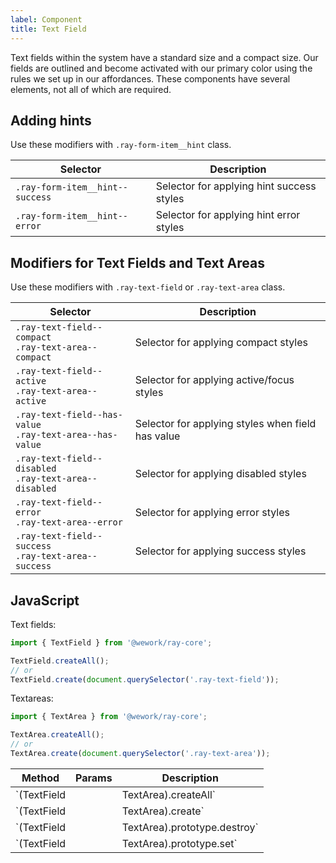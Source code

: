 ```yaml
---
label: Component
title: Text Field
---
```


<page-intro>Text fields within the system have a standard size and a compact size. Our fields are outlined and become activated with our primary color using the rules we set up in our affordances. These components have several elements, not all of which are required.</page-intro>

<component
    name="Text field"
    component="text-field"
    variation="text-field"
    >
</component>

<component
    name="Text field (RTL)"
    component="text-field"
    variation="rtl-text-field"
    >
</component>

<component
    name="Text area"
    component="text-area"
    variation="text-area"
    >
</component>

<component
    name="Text area with rows"
    component="text-area"
    variation="text-area-multi-row"
    >
</component>

<component
    name="Text field with hints"
    component="text-field"
    variation="text-field-with-hint"
    >
</component>

<component
    name="Text field with hints (RTL)"
    component="text-field"
    variation="rtl-text-field-with-hint"
    >
</component>

<component
    name="Text field with icons"
    component="text-field"
    variation="text-field-with-icon"
    >
</component>

<component
    name="Text field with icons (RTL)"
    component="text-field"
    variation="rtl-text-field-with-icon"
    >
</component>

<component
    name="Text field with prepend"
    component="text-field"
    variation="text-field-with-prepend"
    >
</component>

<component
    name="Text field with prepend (RTL)"
    component="text-field"
    variation="rtl-text-field-with-prepend"
    >
</component>

## Adding hints

Use these modifiers with `.ray-form-item__hint` class.

| Selector                        | Description                               |
| ------------------------------- | ----------------------------------------- |
| `.ray-form-item__hint--success` | Selector for applying hint success styles |
| `.ray-form-item__hint--error`   | Selector for applying hint error styles   |

## Modifiers for Text Fields and Text Areas

Use these modifiers with `.ray-text-field` or `.ray-text-area` class.

| Selector                                                    | Description                                       |
| ----------------------------------------------------------- | ------------------------------------------------- |
| `.ray-text-field--compact`<br>`.ray-text-area--compact`     | Selector for applying compact styles              |
| `.ray-text-field--active`<br>`.ray-text-area--active`       | Selector for applying active/focus styles         |
| `.ray-text-field--has-value`<br>`.ray-text-area--has-value` | Selector for applying styles when field has value |
| `.ray-text-field--disabled`<br>`.ray-text-area--disabled`   | Selector for applying disabled styles             |
| `.ray-text-field--error`<br>`.ray-text-area--error`         | Selector for applying error styles                |
| `.ray-text-field--success`<br>`.ray-text-area--success`     | Selector for applying success styles              |

## JavaScript

Text fields:

```javascript
import { TextField } from '@wework/ray-core';

TextField.createAll();
// or
TextField.create(document.querySelector('.ray-text-field'));
```

Textareas:

```javascript
import { TextArea } from '@wework/ray-core';

TextArea.createAll();
// or
TextArea.create(document.querySelector('.ray-text-area'));
```

| Method                                      | Params               | Description                      |
| ------------------------------------------- | -------------------- | -------------------------------- |
| `(TextField || TextArea).createAll`         | `HTMLElement:Object` | create all instances in document |
| `(TextField || TextArea).create`            | `HTMLElement:Object` | create an instance               |
| `(TextField || TextArea).prototype.destroy` |                      | destroy the instance             |
| `(TextField || TextArea).prototype.set`     |                      | sets the value of the instance   |
